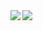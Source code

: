 <a href="https://devincd.xyz/about">
  <img align="left" src="https://github-readme-stats.vercel.app/api?username=devincd&show_icons=true" />
</a>
<a href="https://devincd.xyz/about">
  <img align="left" src="https://github-readme-stats.vercel.app/api/top-langs/?username=devincd&hide=html,ruby,php" />
</a>

<!--
**devincd/devincd** is a ✨ _special_ ✨ repository because its `README.md` (this file) appears on your GitHub profile.

Here are some ideas to get you started:

- 🔭 I’m currently working on ...
- 🌱 I’m currently learning ...
- 👯 I’m looking to collaborate on ...
- 🤔 I’m looking for help with ...
- 💬 Ask me about ...
- 📫 How to reach me: ...
- 😄 Pronouns: ...
- ⚡ Fun fact: ...
-->
